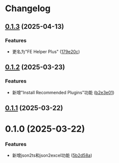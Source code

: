 # Changelog

## [0.1.3](https://github.com/Allen-He/fe-helper-plus/compare/0.1.2...0.1.3) (2025-04-13)


### Features

* 更名为"FE Helper Plus" ([179e20c](https://github.com/Allen-He/fe-helper-plus/commit/179e20cc099226e3d689d6e748b94645e3094bb7))

## [0.1.2](https://github.com/Allen-He/fe-helper-plus/compare/0.1.1...0.1.2) (2025-03-23)


### Features

* 新增"Install Recommended Plugins"功能 ([b2e3e01](https://github.com/Allen-He/fe-helper-plus/commit/b2e3e01de0d201b5dcbceafce5ffa715bf1360ae))

## [0.1.1](https://github.com/Allen-He/fe-helper-plus/compare/0.1.0...0.1.1) (2025-03-22)

# 0.1.0 (2025-03-22)


### Features

* 新增json2ts和json2excel功能 ([5b2d58a](https://github.com/Allen-He/fe-helper-plus/commit/5b2d58a3ba8c0d440cf92a71c3a3e80a5edd7796))
